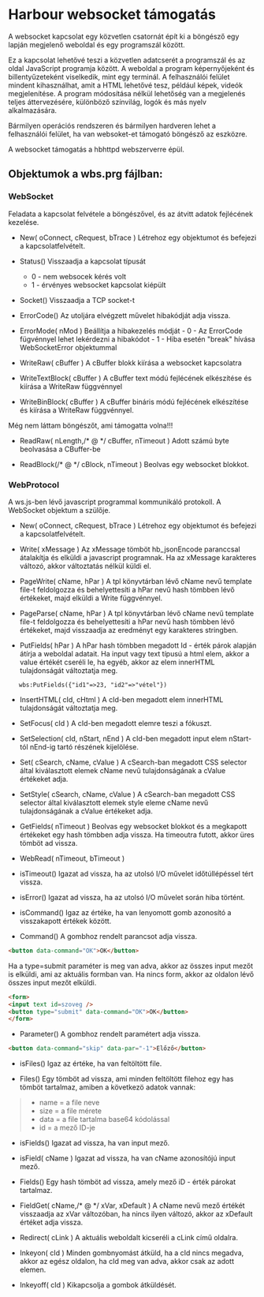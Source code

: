 # Harbour websocket támogatás

A websocket kapcsolat egy közvetlen csatornát épít ki a böngésző egy lapján megjelenő weboldal és egy programszál között.

Ez a kapcsolat lehetővé teszi a közvetlen adatcserét a programszál és az oldal JavaScript programja között.
A weboldal a program képernyőjeként és billentyűzeteként viselkedik, mint egy terminál.
A felhasználói felület mindent kihasználhat, amit a HTML lehetővé tesz, például képek, videók megjelenítése.
A program módosítása nélkül lehetőség van a megjelenés teljes áttervezésére, különböző színvilág, logók és más nyelv alkalmazására.

Bármilyen operációs rendszeren és bármilyen hardveren lehet a felhasználói felület, ha van websoket-et támogató böngésző az eszközre.

A websocket támogatás a hbhttpd webszerverre épül.

## Objektumok a wbs.prg fájlban:

### WebSocket
   Feladata a kapcsolat felvétele a böngészővel, és az átvitt adatok fejlécének kezelése.
     
   * New( oConnect, cRequest, bTrace )
   Létrehoz egy objektumot és befejezi a kapcsolatfelvételt.

   * Status()
   Visszaadja a kapcsolat típusát
      - 0 - nem websocek kérés volt
      - 1 - érvényes websocket kapcsolat kiépült

   *   Socket()
   Visszaadja a TCP socket-t 

   *    ErrorCode()
   Az utoljára elvégzett művelet hibakódját adja vissza.

   *    ErrorMode( nMod )
   Beállítja a hibakezelés módját
      -  0 - Az ErrorCode fügvénnyel lehet lekérdezni a hibakódot
      -  1 - Hiba esetén "break" hívása WebSocketError objektummal

   *   WriteRaw( cBuffer )
   A cBuffer blokk kiírása a websocket kapcsolatra

   *    WriteTextBlock( cBuffer )
   A cBuffer text módú fejlécének elkészítése és kiírása a WriteRaw függvénnyel

   *    WriteBinBlock( cBuffer )
   A cBuffer bináris módú fejlécének elkészítése és kiírása a WriteRaw függvénnyel.
       
   Még nem láttam böngészőt, ami támogatta volna!!!

   *    ReadRaw( nLength,/* @ */ cBuffer, nTimeout )
   Adott számú byte beolvasása a CBuffer-be

   *    ReadBlock(/* @ */ cBlock, nTimeout )
   Beolvas egy websocket blokkot.

### WebProtocol
   A ws.js-ben lévő javascript programmal kommunikáló protokoll.
   A WebSocket objektum a szülője.
    
   * New( oConnect, cRequest, bTrace )
   Létrehoz egy objektumot és befejezi a kapcsolatfelvételt.

   * Write( xMessage )
   Az xMessage tömböt hb_jsonEncode paranccsal átalakítja és elküldi a javascript programnak.
   Ha az xMessage karakteres változó, akkor változtatás nélkül küldi el.
 
   * PageWrite( cName, hPar )
   A tpl könyvtárban lévő cName nevű template file-t feldolgozza és behelyettesíti a hPar nevű hash tömbben
   lévő értékeket, majd elküldi a Write függvénnyel.
 
   * PageParse( cName, hPar )
   A tpl könyvtárban lévő cName nevű template file-t feldolgozza és behelyettesíti a hPar nevű hash tömbben
   lévő értékeket, majd visszaadja az eredményt egy karakteres stringben.
 
   * PutFields( hPar )
   A hPar hash tömbben megadott Id - érték párok alapján átírja a weboldal adatait.
   Ha input vagy text típusú a html elem, akkor a value értékét cseréli le, ha egyéb, akkor az elem innerHTML tulajdonságát változtatja meg.
   ````xbase
      wbs:PutFields({"id1"=>23, "id2"=>"vétel"})
   ````

   * InsertHTML( cId, cHtml )
   A cId-ben megadott elem innerHTML tulajdonságát változtatja meg.

   * SetFocus( cId )
   A cId-ben megadott elemre teszi a fókuszt.

   * SetSelection( cId, nStart, nEnd )
   A cId-ben megadott input elem nStart-tól nEnd-ig tartó részének kijelölése.

   * Set( cSearch, cName, cValue )
   A cSearch-ban megadott CSS selector által kiválasztott elemek cName nevű tulajdonságának a cValue értékeket adja.

   * SetStyle( cSearch, cName, cValue )
   A cSearch-ban megadott CSS selector által kiválasztott elemek style eleme cName nevű tulajdonságának a cValue értékeket adja.

   * GetFields( nTimeout )
   Beolvas egy websocket blokkot és a megkapott értékeket egy hash tömbben adja vissza.
   Ha timeoutra futott, akkor üres tömböt ad vissza.

   * WebRead( nTimeout, bTimeout )
   * isTimeout()
   Igazat ad vissza, ha az utolsó I/O művelet időtúllépéssel tért vissza.

   * isError()
   Igazat ad vissza, ha az utolsó I/O művelet során hiba történt.

   * isCommand()
   Igaz az értéke, ha van lenyomott gomb azonosító a visszakapott értékek között.

   * Command()
   A gombhoz rendelt parancsot adja vissza.
   ````HTML
   <button data-command="OK">OK</button>
   ````
   Ha a type=submit paraméter is meg van adva, akkor az összes input mezőt is elküldi, ami az aktuális formban van. 
   Ha nincs form, akkor az oldalon lévő összes input mezőt elküldi.
   ````HTML
   <form>
   <input text id=szoveg />
   <button type="submit" data-command="OK">OK</button>
   </form>
   ````

   * Parameter()
   A gombhoz rendelt paramétert adja vissza.
   ````HTML
   <button data-command="skip" data-par="-1">Előző</button>
   ````

   * isFiles()
   Igaz az értéke, ha van feltöltött file.

   * Files()
   Egy tömböt ad vissza, ami minden feltöltött filehoz egy has tömböt tartalmaz, amiben a következö adatok vannak:
   >- name = a file neve
   >- size = a file mérete
   >- data = a file tartalma base64 kódolással
   >- id   = a mező ID-je

   * isFields()
   Igazat ad vissza, ha van input mező.

   * isField( cName )
   Igazat ad vissza, ha van cName azonosítójú input mező.

   * Fields()
   Egy hash tömböt ad vissza, amely mező iD - érték párokat tartalmaz.

   * FieldGet( cName,/* @ */ xVar, xDefault )
   A cName nevű mező értékét visszaadja az xVar változóban, ha nincs ilyen változó, akkor az xDefault értéket adja vissza.

   * Redirect( cLink )
   A aktuális weboldalt kicseréli a cLink című oldalra.

   * Inkeyon( cId )
   Minden gombnyomást átküld, ha a cId nincs megadva, akkor az egész oldalon, ha cId meg van adva, akkor csak az adott elemen.

   * Inkeyoff( cId )
   Kikapcsolja a gombok átküldését.

